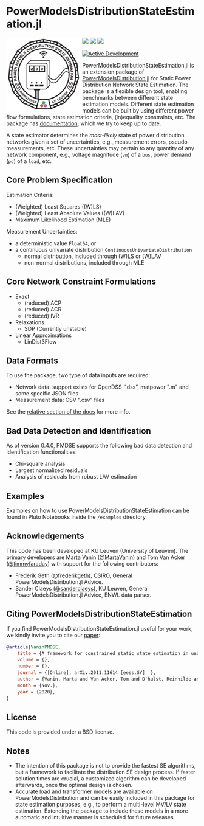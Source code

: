# PowerModelsDistributionStateEstimation.jl

<img src="https://raw.githubusercontent.com/Electa-Git/PowerModelsDistributionStateEstimation.jl/master/examples/assets/PMDSE_logo.PNG" align="left" width="200" alt="PowerModelsDistributionStateEstimation logo">

<a href="https://github.com/Electa-Git/PowerModelsDistributionStateEstimation.jl/actions?query=workflow%3ACI"><img src="https://github.com/Electa-Git/PowerModelsDistributionStateEstimation.jl/workflows/CI/badge.svg"></img></a>
<a href="https://codecov.io/gh/Electa-Git/PowerModelsDistributionStateEstimation.jl"><img src="https://img.shields.io/codecov/c/github/Electa-Git/PowerModelsDistributionStateEstimation.jl?logo=Codecov"></img></a>
<a href="https://electa-git.github.io/PowerModelsDistributionStateEstimation.jl/stable/"><img src="https://github.com/Electa-Git/PowerModelsDistributionStateEstimation.jl/workflows/Documentation/badge.svg"></img></a>

[![Active Development](https://img.shields.io/badge/Maintenance%20Level-Actively%20Developed-brightgreen.svg)](https://github.com/Electa-Git/PowerModelsDistributionStateEstimation.jl)

PowerModelsDistributionStateEstimation.jl is an extension package of [PowerModelsDistribution.jl](https://github.com/lanl-ansi/PowerModelsDistribution.jl) for Static Power Distribution Network State Estimation. The package is a flexible design tool, enabling benchmarks between different state estimation models. Different state estimation models can be built by using different power flow formulations, state estimation criteria, (in)equality constraints, etc. The package has [documentation](https://electa-git.github.io/PowerModelsDistributionStateEstimation.jl/stable/), which we try to keep up to date.

A state estimator determines the *most-likely* state of power distribution networks given a set of uncertainties, e.g., measurement errors, pseudo-measurements, etc. These uncertainties may pertain to any quantity of any network component, e.g., voltage magnitude (`vm`) of a `bus`, power demand (`pd`) of a `load`, etc.

## Core Problem Specification

Estimation Criteria:
- (Weighted) Least Squares ((W)LS)
- (Weighted) Least Absolute Values ((W)LAV)
- Maximum Likelihood Estimation (MLE)

Measurement Uncertainties:
- a deterministic value `Float64`, or
- a continuous univariate distribution `ContinuousUnivariateDistribution`
	- normal distribution, included through (W)LS or (W)LAV
	- non-normal distributions, included through MLE

## Core Network Constraint Formulations

- Exact
	- (reduced) ACP
	- (reduced) ACR
	- (reduced) IVR
- Relaxations
	- SDP (Currently unstable)
- Linear Approximations
	- LinDist3Flow

## Data Formats

To use the package, two type of data inputs are required:
- Network data: support exists for OpenDSS “.dss”, matpower ".m" and some specific JSON files 
- Measurement data: CSV “.csv” files

See the [relative section of the docs](https://electa-git.github.io/PowerModelsDistributionStateEstimation.jl/stable/input_data_format/) for more info.

## Bad Data Detection and Identification

As of version 0.4.0, PMDSE supports the following bad data detection and identification functionalities:
- Chi-square analysis
- Largest normalized residuals
- Analysis of residuals from robust LAV estimation

## Examples

Examples on how to use PowerModelsDistributionStateEstimation can be found in Pluto Notebooks inside the `/examples` directory.

## Acknowledgements

This code has been developed at KU Leuven (University of Leuven). The primary
developers are Marta Vanin ([@MartaVanin](https://github.com/MartaVanin)) and Tom Van Acker ([@timmyfaraday](https://github.com/timmyfaraday)) with support for
the following contributors:

- Frederik Geth ([@frederikgeth](https://github.com/frederikgeth)), CSIRO, General PowerModelsDistribution.jl Advice.
- Sander Claeys ([@sanderclaeys](https://github.com/sanderclaeys)), KU Leuven, General PowerModelsDistribution.jl Advice, ENWL data parser.

## Citing PowerModelsDistributionStateEstimation

If you find PowerModelsDistributionStateEstimation.jl useful for your work, we kindly invite you to cite our [paper](https://arxiv.org/abs/2011.11614):

```bibtex
@article{VaninPMDSE,
	title = {A framework for constrained static state estimation in unbalanced distribution networks},
	volume = {},
	number = {},
	journal = {[Online], arXiv:2011.11614 [eess.SY]  },
	author = {Vanin, Marta and Van Acker, Tom and D'hulst, Reinhilde and Van Hertem, Dirk},
	month = {Nov.},
	year = {2020},
}

```

## License

This code is provided under a BSD license.

## Notes

- The intention of this package is not to provide the fastest SE algorithms, but a framework to facilitate the distribution SE design process. If faster solution times are crucial, a customized algorithm can be developed afterwards, once the optimal design is chosen.
- Accurate load and transformer models are available on PowerModelsDistribution and can be easily included in this package for state estimation purposes, e.g., to perform a multi-level MV/LV state estimation. Extending the package to include these models in a more automatic and intuitive manner is scheduled for future releases.
